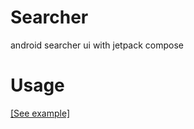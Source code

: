 # Searcher 
android searcher ui with jetpack compose

# Usage
[[See example]](https://github.com/brave-people/Dev-Event-Android/blob/0acf78b6cfa73f9f438c5f7d9626f7b334618148/app/src/main/kotlin/team/bravepeople/devevent/activity/main/event/LazyEvent.kt#L322)
